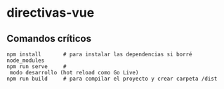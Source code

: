 # directivas-vue

## Comandos críticos
```
npm install       # para instalar las dependencias si borré node_modules
npm run serve     #
 modo desarrollo (hot reload como Go Live)
npm run build     # para compilar el proyecto y crear carpeta /dist
```

